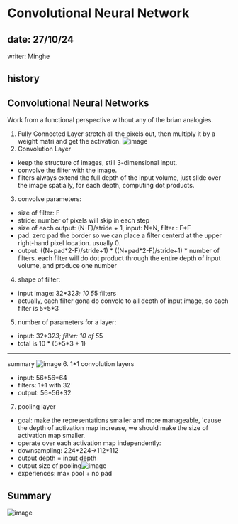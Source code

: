 # Convolutional Neural Network

## date: 27/10/24
writer: Minghe

## history

## Convolutional Neural Networks
Work from a functional perspective without any of the brian analogies.
1. Fully Connected Layer
stretch all the pixels out, then multiply it by a weight matri and get the activation.
![image](https://github.com/user-attachments/assets/bc51a2db-3c61-4a93-b27e-24a3c668d755)
2. Convolution Layer
- keep the structure of images, still 3-dimensional input.
- convolve the filter with the image.
- filters always extend the full depth of the input volume, just slide over the image spatially, for each depth, computing dot products.
3. convolve parameters:
- size of filter: F
- stride: number of pixels will skip in each step
- size of each output: (N-F)/stride + 1, input: N\*N, filter : F*F
- pad: zero pad the border so we can place a filter centerd at the upper right-hand pixel location. usually 0. 
- output: ((N+pad*2-F)/stride+1) \* ((N+pad\*2-F)/stride+1) \* number of filters. each filter will do dot product through the entire depth of input volume, and produce one number
4. shape of filter:
- input image: 32\*32*3; 10 5*5 filters
- actually, each filter gona do convole to all depth of input image, so each filter is 5\*5*3
5. number of parameters for a layer:
- input: 32\*32*3; filter: 10 of 5*5
- total is 10 * (5\*5*3 + 1)
- - - - - - - -
summary
![image](https://github.com/user-attachments/assets/52776b1d-21ec-4ebc-8d69-01ec879db50d)
6. 1*1 convolution layers
- input: 56*56\*64
- filters: 1*1 with 32
- output: 56*56\*32

7. pooling layer
- goal: make the representations smaller and more manageable, 'cause the depth of activation map increase, we should make the size of activation map smaller.
- operate over each activation map independently:
- downsampling: 224*224->112\*112
- output depth = input depth
- output size of pooling![image](https://github.com/user-attachments/assets/9f91f422-7f62-4a30-9042-0f63f3aa97be)
- experiences: max pool + no pad

## Summary
![image](https://github.com/user-attachments/assets/b644ba30-d71c-4d48-8150-887fbf743de8)
